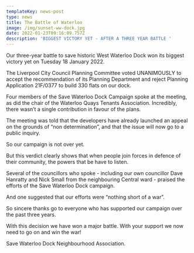 ```yaml
---
templateKey: news-post
type: news
title: The Battle of Waterloo
image: /img/sunset-ww-dock.jpg
date: 2022-01-23T09:16:09.757Z
description: 'BIGGEST VICTORY YET - AFTER A THREE YEAR BATTLE '
---
```

Our three-year battle to save historic West Waterloo Dock won its biggest victory yet on Tuesday 18 January 2022.

The Liverpool City Council Planning Committee voted UNANIMOUSLY to accept the recommendation of its Planning Department and reject Planning Application 21F/0377 to build 330 flats on our dock.

Four members of the Save Waterloo Dock Campaign spoke at the meeting, as did the chair of the Waterloo Quays Tenants Association. Incredibly, there wasn’t a single contribution in favour of the plans.

The meeting was told that the developers have already launched an appeal on the grounds of “non determination”, and that the issue will now go to a public inquiry. 

So our campaign is not over yet.

But this verdict clearly shows that when people join forces in defence of their community, the powers that be have to listen.

Several of the councillors who spoke - including our own councillor Dave Hanratty and Nick Small from the neighbouring Central ward - praised the efforts of the Save Waterloo Dock campaign.

And one suggested that our efforts were “nothing short of a war”.

So sincere thanks go to everyone who has supported our campaign over the past three years.

With this decision we have won a major battle. With your support we now need to go on and win the war!

Save Waterloo Dock Neighbourhood Association.
